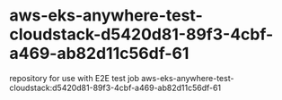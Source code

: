 # aws-eks-anywhere-test-cloudstack-d5420d81-89f3-4cbf-a469-ab82d11c56df-61
repository for use with E2E test job aws-eks-anywhere-test-cloudstack:d5420d81-89f3-4cbf-a469-ab82d11c56df-61
